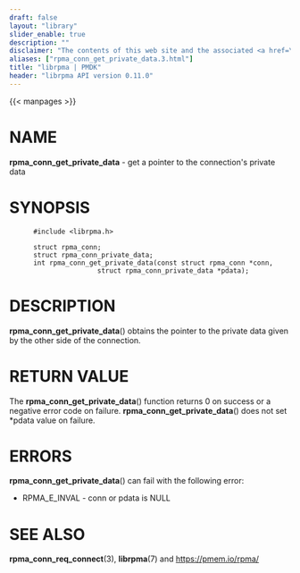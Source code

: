 ```yaml
---
draft: false
layout: "library"
slider_enable: true
description: ""
disclaimer: "The contents of this web site and the associated <a href=\"https://github.com/pmem\">GitHub repositories</a> are BSD-licensed open source."
aliases: ["rpma_conn_get_private_data.3.html"]
title: "librpma | PMDK"
header: "librpma API version 0.11.0"
---
```

{{< manpages >}}

[comment]: <> (SPDX-License-Identifier: BSD-3-Clause)
[comment]: <> (Copyright 2020, Intel Corporation)

NAME
====

**rpma\_conn\_get\_private\_data** - get a pointer to the connection\'s
private data

SYNOPSIS
========

          #include <librpma.h>

          struct rpma_conn;
          struct rpma_conn_private_data;
          int rpma_conn_get_private_data(const struct rpma_conn *conn,
                          struct rpma_conn_private_data *pdata);

DESCRIPTION
===========

**rpma\_conn\_get\_private\_data**() obtains the pointer to the private
data given by the other side of the connection.

RETURN VALUE
============

The **rpma\_conn\_get\_private\_data**() function returns 0 on success
or a negative error code on failure.
**rpma\_conn\_get\_private\_data**() does not set \*pdata value on
failure.

ERRORS
======

**rpma\_conn\_get\_private\_data**() can fail with the following error:

-   RPMA\_E\_INVAL - conn or pdata is NULL

SEE ALSO
========

**rpma\_conn\_req\_connect**(3), **librpma**(7) and
https://pmem.io/rpma/
